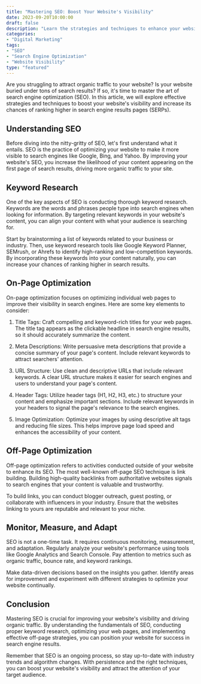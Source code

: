 ```yaml
--- 
title: "Mastering SEO: Boost Your Website's Visibility" 
date: 2023-09-20T10:00:00 
draft: false 
description: "Learn the strategies and techniques to enhance your website's search engine optimization (SEO) and increase its visibility to potential customers." 
categories: 
- "Digital Marketing" 
tags: 
- "SEO" 
- "Search Engine Optimization" 
- "Website Visibility" 
type: "featured" 
--- 
```


Are you struggling to attract organic traffic to your website? Is your website buried under tons of search results? If so, it's time to master the art of search engine optimization (SEO). In this article, we will explore effective strategies and techniques to boost your website's visibility and increase its chances of ranking higher in search engine results pages (SERPs).

## Understanding SEO

Before diving into the nitty-gritty of SEO, let's first understand what it entails. SEO is the practice of optimizing your website to make it more visible to search engines like Google, Bing, and Yahoo. By improving your website's SEO, you increase the likelihood of your content appearing on the first page of search results, driving more organic traffic to your site.

## Keyword Research

One of the key aspects of SEO is conducting thorough keyword research. Keywords are the words and phrases people type into search engines when looking for information. By targeting relevant keywords in your website's content, you can align your content with what your audience is searching for.

Start by brainstorming a list of keywords related to your business or industry. Then, use keyword research tools like Google Keyword Planner, SEMrush, or Ahrefs to identify high-ranking and low-competition keywords. By incorporating these keywords into your content naturally, you can increase your chances of ranking higher in search results.

## On-Page Optimization

On-page optimization focuses on optimizing individual web pages to improve their visibility in search engines. Here are some key elements to consider:

1. Title Tags: Craft compelling and keyword-rich titles for your web pages. The title tag appears as the clickable headline in search engine results, so it should accurately summarize the content.

2. Meta Descriptions: Write persuasive meta descriptions that provide a concise summary of your page's content. Include relevant keywords to attract searchers' attention.

3. URL Structure: Use clean and descriptive URLs that include relevant keywords. A clear URL structure makes it easier for search engines and users to understand your page's content.

4. Header Tags: Utilize header tags (H1, H2, H3, etc.) to structure your content and emphasize important sections. Include relevant keywords in your headers to signal the page's relevance to the search engines.

5. Image Optimization: Optimize your images by using descriptive alt tags and reducing file sizes. This helps improve page load speed and enhances the accessibility of your content.

## Off-Page Optimization

Off-page optimization refers to activities conducted outside of your website to enhance its SEO. The most well-known off-page SEO technique is link building. Building high-quality backlinks from authoritative websites signals to search engines that your content is valuable and trustworthy.

To build links, you can conduct blogger outreach, guest posting, or collaborate with influencers in your industry. Ensure that the websites linking to yours are reputable and relevant to your niche.

## Monitor, Measure, and Adapt

SEO is not a one-time task. It requires continuous monitoring, measurement, and adaptation. Regularly analyze your website's performance using tools like Google Analytics and Search Console. Pay attention to metrics such as organic traffic, bounce rate, and keyword rankings.

Make data-driven decisions based on the insights you gather. Identify areas for improvement and experiment with different strategies to optimize your website continually.

## Conclusion

Mastering SEO is crucial for improving your website's visibility and driving organic traffic. By understanding the fundamentals of SEO, conducting proper keyword research, optimizing your web pages, and implementing effective off-page strategies, you can position your website for success in search engine results.

Remember that SEO is an ongoing process, so stay up-to-date with industry trends and algorithm changes. With persistence and the right techniques, you can boost your website's visibility and attract the attention of your target audience.

